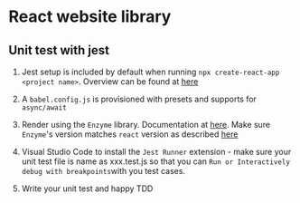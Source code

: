 # React website library
## Unit test with jest
1. Jest setup is included by default when running `npx create-react-app <project name>`. Overview can be found at [here](https://reactjs.org/docs/testing.html)

2. A `babel.config.js` is provisioned with presets and supports for `async/await`

3. Render using the `Enzyme` library. Documentation at [here](https://enzymejs.github.io/enzyme/#basic-usage). Make sure `Enzyme`'s version matches `react` version as described [here](https://enzymejs.github.io/enzyme/docs/installation/react-16.html)

4. Visual Studio Code to install the `Jest Runner` extension - make sure your unit test file is name as xxx.test.js so that you can `Run or Interactively debug with breakpoints`with you test cases.

5. Write your unit test and happy TDD